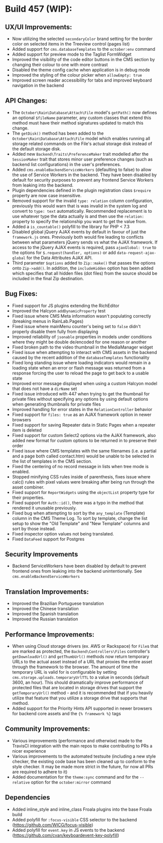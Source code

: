 # Build 457 (WIP):

## UX/UI Improvements:
- Now utilizing the selected `secondaryColor` brand setting for the border color on selected items in the Treeview control (pages list)
- Added support for `cms.databaseTemplates` to the `october:env` command
- Added support for preview mode to the Taglist FormWidget
- Improved the visibility of the code editor buttons in the CMS section by changing their colour to one with more contrast
- Disabled the theme config cache when application is in debug mode
- Improved the styling of the colour picker when `allowEmpty: true`
- Improved screen reader accessibility for tabs and improved keyboard navigation in the backend

## API Changes:
- The `October\Rain\Database\Attach\File` model's `getPath()` now defines an optional `$fileName` parameter, any custom classes that extend this method must have their method signatures updated to match this change.
- The `getDisk()` method has been added to the `October\Rain\Database\Attach\File` model which enables running all storage related commands on the File's actual storage disk instead of the default storage disk.
- Added new `Backend\Traits\PreferenceMaker` trait modelled after the `SessionMaker` trait that stores minor user preference changes (such as backend list configurations) in the user's preferences.
- Added `cms.enableBackendServiceWorkers` (defaulting to false) to allow the use of Service Workers in the backend. They have been disabled by default for security purposes to prevent any frontend Service Workers from leaking into the backend.
- Plugin dependencies defined in the plugin registration class `$require` property are now case insensitive.
- Removed support for the invalid `type: relation` column configuration, previously this would warn that is was invalid in the system log and convert to `type: text` automatically. Recommended replacement is to use whatever type the data actually is and then use the `relation:` property to specify the relationship you want to get the value from.
- Added a `is_countable()` polyfill to the library for PHP < 7.3
- Disabled global jQuery AJAX events by default in favour of just the `framework.js` ones. Previously both would fire leading to conflicts between what parameters jQuery sends vs what the AJAX framework. If access to the jQuery AJAX events is required, pass `ajaxGlobal: true` to the options for `$.request(handler, options)` or add `data-request-ajax-global` for the Data Attributes AJAX API.
- Third parameter `$options` added to `Zip::make()` that passes the options onto `Zip->add()`. In addition, the `includeHidden` option has been added which specifies that all hidden files (dot files) from the source should be included in the final Zip destination.

## Bug Fixes:
- Fixed support for JS plugins extending the RichEditor
- Improved the Halcyon `addDynamicProperty` test
- Fixed issue where CMS Meta information wasn't populating correctly (breaking menus in RainLab.Pages)
- Fixed issue where mainMenu counter's being set to `false` didn't properly disable them fully from displaying
- Improved reliability of `jsonable` properties in models under conditions where they might be double de/encoded for one reason or another
- Fixed broken path to the video thumbnail in the MediaManager widget
- Fixed issue when attempting to interact with CMS assets in the backend caused by the recent addition of the `databaseTemplates` functionality
- Fixed long standing issue where loading indicators would remain in a loading state when an error or flash message was returned from a response forcing the user to reload the page to get back to a usable state
- Improved error message displayed when using a custom Halcyon model that does not have a `dirName` set
- Fixed issue introduced with 447 when trying to get the thumbnail for private files without specifying any options by using default options when generating thumbnails for private files
- Improved handling for error states in the `RelationController` behavior
- Fixed support for `files: true` as an AJAX framework option in newer browsers
- Fixed support for saving Repeater data in Static Pages when a repeater item is deleted
- Fixed support for custom Select2 options via the AJAX framework, also added new format for custom options to be returned in to preserve their order
- Fixed issue where CMS templates with the same filenames (i.e. a partial and a page both called contact.htm) would be unable to be selected in the list of templates in the CMS section.
- Fixed the centering of no record message in lists when tree mode is enabled.
- Stopped minifying CSS rules inside of parenthesis, fixes issue where calc() rules with pixel values were breaking after being run through the asset combiner.
- Fixed support for `ReportWidgets` using the `objectList` property type for their properties.
- Fixed support for `Auth::id()`, there was a typo in the method that rendered it unusable previously.
- Fixed bug when attempting to sort by the `any_template` (Template) column in the CMS Theme Log. To sort by template, change the list setup to show the "Old Template" and "New Template" columns and sort by those instead.
- Fixed inspector option values not being translated.
- Fixed `DataFeed` support for Postgres

## Security Improvements
- Backend ServiceWorkers have been disabled by default to prevent frontend ones from leaking into the backend unintentionally. See `cms.enableBackendServiceWorkers`

## Translation Improvements:
- Improved the Brazilian Portuguese translation
- Improved the Chinese translation
- Improved the Spanish translation
- Improved the Russian translation

## Performance Improvements:
- When using Cloud storage drivers (ex. AWS or Rackspace) for `File`s that are marked as protected, the `Backend\Controllers\Files` controller's `getDownloadUrl()` and `getThumbUrl()` methods now return temporary URLs to the actual asset instead of a URL that proxies the entire asset through the framework to the browser. The amount of time the temporary URL is valid for is configurable by setting `cms.storage.uploads.temporaryUrlTTL` to a value in seconds (default 3600, an hour). This should dramatically improve performance of protected files that are located in storage drives that support the `getTemporaryUrl()` method - and it is recommended that if you heavily utilize that feature that you utilize a storage drive that supports that method.
- Added support for the Priority Hints API supported in newer browsers for backend core assets and the `{% framework %}` tags

## Community Improvements:
- Various improvements (performance and otherwise) made to the TravisCI integration with the main repos to make contributing to PRs a nicer experience
- Various improvements to the automated testsuite (including a new style checker, the existing code base has been cleaned up to conform to the style checker. It may be made more strict in the future, for now all PRs are required to adhere to it)
- Added documentation for the `theme:sync` command and for the `--relative` option for the `october:mirror` command

## Dependencies
- Added inline_style and inline_class Froala plugins into the base Froala build
- Added polyfill for `:focus-visible` CSS selector to the backend (https://github.com/WICG/focus-visible)
- Added polyfill for `event.key` in JS events to the backend (https://github.com/cvan/keyboardevent-key-polyfill)